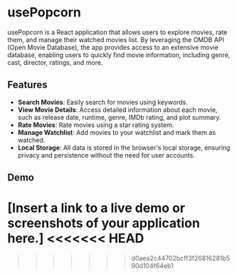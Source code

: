 # usePopcorn

usePopcorn is a React application that allows users to explore movies, rate them, and manage their watched movies list. By leveraging the OMDB API (Open Movie Database), the app provides access to an extensive movie database, enabling users to quickly find movie information, including genre, cast, director, ratings, and more.

## Features

- **Search Movies**: Easily search for movies using keywords.
- **View Movie Details**: Access detailed information about each movie, such as release date, runtime, genre, IMDb rating, and plot summary.
- **Rate Movies**: Rate movies using a star rating system.
- **Manage Watchlist**: Add movies to your watchlist and mark them as watched.
- **Local Storage**: All data is stored in the browser's local storage, ensuring privacy and persistence without the need for user accounts.

## Demo

[Insert a link to a live demo or screenshots of your application here.]
<<<<<<< HEAD
=======

>>>>>>> d0aea2c44702bcff3f26816281b590d104f64eb1
